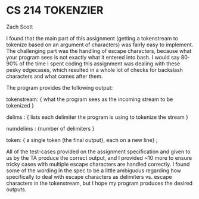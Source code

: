CS 214 TOKENZIER 
=========

Zach Scott

I found that the main part of this assignment (getting a tokenstream to tokenize based on an argument of characters) was fairly easy to implement. The challenging part was the handling of escape characters, because what your program sees is not exactly what it entered into bash.
I would say 80­90% of the time I spent coding this assignment was dealing with these pesky edge­cases, which resulted in a whole lot of checks for backslash characters and what comes after them.

The program provides the following output:

tokenstream: { what the program sees as the incoming stream to be tokenized }

delims : { lists each delimiter the program is using to tokenize the stream }

numdelims : {number of delimiters }

token: { a single token (the final output}, each on a new line}
;

All of the test­-cases provided on the assignment specification and given to us by the TA produce the correct output, and I provided ~10 more to ensure tricky cases with multiple escape characters are handled correctly. I found some of the wording in the spec to be a little ambiguous regarding how specifically to deal with escape characters as delimiters vs. escape characters in the tokenstream, but I hope my program produces the desired outputs.
